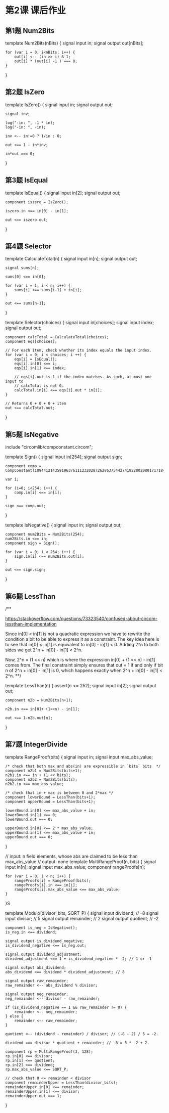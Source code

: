 # 第2课 课后作业

## 第1题 Num2Bits

template Num2Bits(nBits) {
    signal input in;
    signal output out[nBits];

    for (var i = 0; i<nBits; i++) {
        out[i] <-- (in >> i) & 1;
        out[i] * (out[i] -1 ) === 0;
    }
}


## 第2题 IsZero

template IsZero() {
    signal input in;
    signal output out;

    signal inv;

    log("-in: ", -1 * in);
    log("-in: ", -in);

    inv <-- in!=0 ? 1/in : 0;

    out <== 1 - in*inv;
    
    in*out === 0;
}

## 第3题 IsEqual

template IsEqual() {
    signal input in[2];
    signal output out;

    component iszero = IsZero();

    iszero.in <== in[0] - in[1];

    out <== iszero.out;
}

## 第4题 Selector

 template CalculateTotal(n) {
    signal input in[n];
    signal output out;

    signal sums[n];

    sums[0] <== in[0];

    for (var i = 1; i < n; i++) {
        sums[i] <== sums[i-1] + in[i];
    }

    out <== sums[n-1];
}

template Selector(choices) {
    signal input in[choices];
    signal input index;
    signal output out;
   
    component calcTotal = CalculateTotal(choices);
    component eqs[choices];

    // For each item, check whether its index equals the input index.
    for (var i = 0; i < choices; i ++) {
        eqs[i] = IsEqual();
        eqs[i].in[0] <== i;
        eqs[i].in[1] <== index;

        // eqs[i].out is 1 if the index matches. As such, at most one input to
        // calcTotal is not 0.
        calcTotal.in[i] <== eqs[i].out * in[i];
    }

    // Returns 0 + 0 + 0 + item
    out <== calcTotal.out;
}

## 第5题 IsNegative

include "circomlib/compconstant.circom";

template Sign() {
    signal input in[254];
    signal output sign;

    component comp = CompConstant(10944121435919637611123202872628637544274182200208017171849102093287904247808);

    var i;

    for (i=0; i<254; i++) {
        comp.in[i] <== in[i];
    }

    sign <== comp.out;
}

template IsNegative() {
    signal input in;
    signal output out;

    component num2Bits = Num2Bits(254);
    num2Bits.in <== in;
    component sign = Sign();
    
    for (var i = 0; i < 254; i++) {
        sign.in[i] <== num2Bits.out[i];
    }

    out <== sign.sign;
}


## 第6题 LessThan

/**

https://stackoverflow.com/questions/73323540/confused-about-circom-lessthan-implementation

Since in[0] < in[1] is not a quadratic expression we have to rewrite the condition a bit to be able to express it as a constraint. The key idea here is to see that in[0] < in[1] is equivalent to in[0] - in[1] < 0. Adding 2^n to both sides we get 2^n + in[0] - in[1] < 2^n.

Now, 2^n = (1 << n) which is where the expression in[0] + (1 << n) - in[1] comes from. The final constraint simply ensures that out = 1 if and only if bit n of 2^n + in[0] - in[1] is 0, which happens exactly when 2^n + in[0] - in[1] < 2^n.
**/

template LessThan(n) {
    assert(n <= 252);
    signal input in[2];
    signal output out;

    component n2b = Num2Bits(n+1);

    n2b.in <== in[0]+ (1<<n) - in[1];

    out <== 1-n2b.out[n];
}

## 第7题 IntegerDivide

template RangeProof(bits) {
    signal input in; 
    signal input max_abs_value;

    /* check that both max and abs(in) are expressible in `bits` bits  */
    component n2b1 = Num2Bits(bits+1);
    n2b1.in <== in + (1 << bits);
    component n2b2 = Num2Bits(bits);
    n2b2.in <== max_abs_value;

    /* check that in + max is between 0 and 2*max */
    component lowerBound = LessThan(bits+1);
    component upperBound = LessThan(bits+1);

    lowerBound.in[0] <== max_abs_value + in; 
    lowerBound.in[1] <== 0;
    lowerBound.out === 0;

    upperBound.in[0] <== 2 * max_abs_value;
    upperBound.in[1] <== max_abs_value + in; 
    upperBound.out === 0;
}

// input: n field elements, whose abs are claimed to be less than max_abs_value
// output: none
template MultiRangeProof(n, bits) {
    signal input in[n];
    signal input max_abs_value;
    component rangeProofs[n];

    for (var i = 0; i < n; i++) {
        rangeProofs[i] = RangeProof(bits);
        rangeProofs[i].in <== in[i];
        rangeProofs[i].max_abs_value <== max_abs_value;
    }
}S

template Modulo(divisor_bits, SQRT_P) {
    signal input dividend; // -8
    signal input divisor; // 5
    signal output remainder; // 2
    signal output quotient; // -2

    component is_neg = IsNegative();
    is_neg.in <== dividend;

    signal output is_dividend_negative;
    is_dividend_negative <== is_neg.out;

    signal output dividend_adjustment;
    dividend_adjustment <== 1 + is_dividend_negative * -2; // 1 or -1

    signal output abs_dividend;
    abs_dividend <== dividend * dividend_adjustment; // 8

    signal output raw_remainder;
    raw_remainder <-- abs_dividend % divisor;
    
    signal output neg_remainder;
    neg_remainder <-- divisor - raw_remainder;

    if (is_dividend_negative == 1 && raw_remainder != 0) {
        remainder <-- neg_remainder;
    } else {
        remainder <-- raw_remainder;
    }

    quotient <-- (dividend - remainder) / divisor; // (-8 - 2) / 5 = -2.

    dividend === divisor * quotient + remainder; // -8 = 5 * -2 + 2.

    component rp = MultiRangeProof(3, 128);
    rp.in[0] <== divisor;
    rp.in[1] <== quotient;
    rp.in[2] <== dividend;
    rp.max_abs_value <== SQRT_P;

    // check that 0 <= remainder < divisor
    component remainderUpper = LessThan(divisor_bits);
    remainderUpper.in[0] <== remainder;
    remainderUpper.in[1] <== divisor;
    remainderUpper.out === 1;
}
